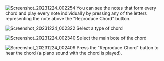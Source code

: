 ![Screenshot_20231224_002254](https://github.com/byteguy8/BChords/assets/146300082/9685019a-9a53-4749-8b91-a29daa164e5f)
You can see the notes that form every chord and play every note individually by pressing any of the letters representing the note above the "Reproduce Chord" button.

![Screenshot_20231224_002322](https://github.com/byteguy8/BChords/assets/146300082/354b1424-1d05-486d-b2aa-53e3678e064c)
Select a type of chord

![Screenshot_20231224_002340](https://github.com/byteguy8/BChords/assets/146300082/e7cbf121-6e7b-44be-b18e-52fd2f0b4909)
Select the main bote of the chord

![Screenshot_20231224_002409](https://github.com/byteguy8/BChords/assets/146300082/eb3405b4-c13c-47e2-94c4-9f52a8dfcd8f)
Press the "Reproduce Chord" button to hear the chord (a piano sound with the chord is played).
